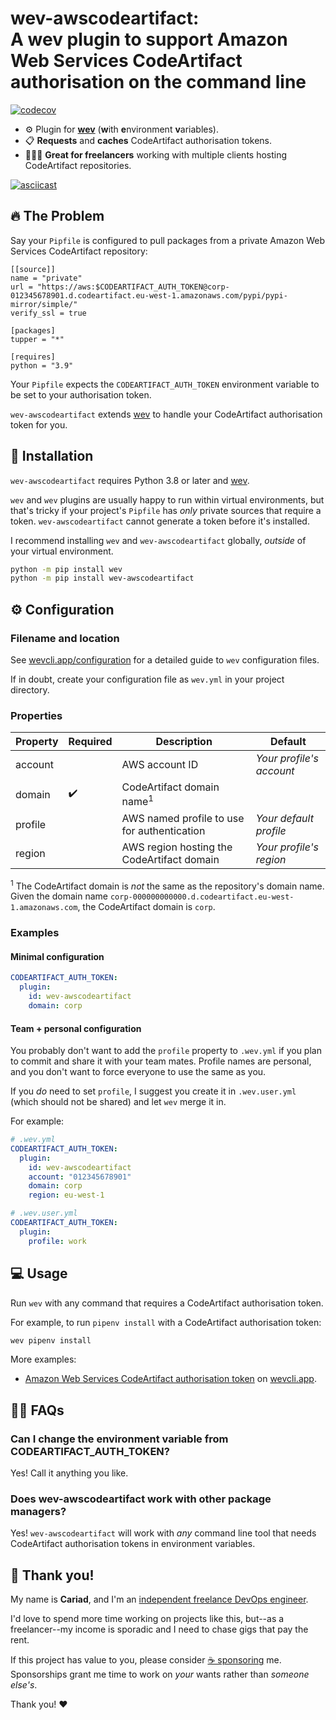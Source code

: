 # wev-awscodeartifact:<br />A wev plugin to support Amazon Web Services CodeArtifact authorisation on the command line

[![codecov](https://codecov.io/gh/cariad/wev-awscodeartifact/branch/main/graph/badge.svg?token=D48XKZJXJ7)](https://codecov.io/gh/cariad/wev-awscodeartifact)

- ⚙️ Plugin for **[wev](https://github.com/cariad/wev)** (**w**ith **e**nvironment **v**ariables).
- 📋 **Requests** and **caches** CodeArtifact authorisation tokens.
- 👩🏼‍💻 **Great for freelancers** working with multiple clients hosting CodeArtifact repositories.

[![asciicast](https://asciinema.org/a/386503.svg)](https://asciinema.org/a/386503)

## 🔥 The Problem

Say your `Pipfile` is configured to pull packages from a private Amazon Web Services CodeArtifact repository:

```text
[[source]]
name = "private"
url = "https://aws:$CODEARTIFACT_AUTH_TOKEN@corp-012345678901.d.codeartifact.eu-west-1.amazonaws.com/pypi/pypi-mirror/simple/"
verify_ssl = true

[packages]
tupper = "*"

[requires]
python = "3.9"
```

Your `Pipfile` expects the `CODEARTIFACT_AUTH_TOKEN` environment variable to be set to your authorisation token.

`wev-awscodeartifact` extends [wev](https://github.com/cariad/wev) to handle your CodeArtifact authorisation token for you.

## 🎁 Installation

`wev-awscodeartifact` requires Python 3.8 or later and [wev](https://github.com/cariad/wev).

`wev` and `wev` plugins are usually happy to run within virtual environments, but that's tricky if your project's `Pipfile` has _only_ private sources that require a token. `wev-awscodeartifact` cannot generate a token before it's installed.

I recommend installing `wev` and `wev-awscodeartifact` globally, _outside_ of your virtual environment.

```bash
python -m pip install wev
python -m pip install wev-awscodeartifact
```

## ⚙️ Configuration

### Filename and location

See [wevcli.app/configuration](https://wevcli.app/configuration) for a detailed guide to `wev` configuration files.

If in doubt, create your configuration file as `wev.yml` in your project directory.

### Properties

| Property | Required | Description                                 | Default                  |
|----------|----------|---------------------------------------------|--------------------------|
| account  |          | AWS account ID                              | _Your profile's account_ |
| domain   | ✔️        | CodeArtifact domain name<sup>1</sup>        |                          |
| profile  |          | AWS named profile to use for authentication | _Your default profile_   |
| region   |          | AWS region hosting the CodeArtifact domain  | _Your profile's region_  |

<sup>1</sup> The CodeArtifact domain is _not_ the same as the repository's domain name. Given the domain name `corp-000000000000.d.codeartifact.eu-west-1.amazonaws.com`, the CodeArtifact domain is `corp`.

### Examples

#### Minimal configuration

```yaml
CODEARTIFACT_AUTH_TOKEN:
  plugin:
    id: wev-awscodeartifact
    domain: corp
```

#### Team + personal configuration

You probably don't want to add the `profile` property to `.wev.yml` if you plan to commit and share it with your team mates. Profile names are personal, and you don't want to force everyone to use the same as you.

If you _do_ need to set `profile`, I suggest you create it in `.wev.user.yml` (which should not be shared) and let `wev` merge it in.

For example:

```yaml
# .wev.yml
CODEARTIFACT_AUTH_TOKEN:
  plugin:
    id: wev-awscodeartifact
    account: "012345678901"
    domain: corp
    region: eu-west-1
```

```yaml
# .wev.user.yml
CODEARTIFACT_AUTH_TOKEN:
  plugin:
    profile: work
```

## 💻 Usage

Run `wev` with any command that requires a CodeArtifact authorisation token.

For example, to run `pipenv install` with a CodeArtifact authorisation token:

```bash
wev pipenv install
```

More examples:

- [Amazon Web Services CodeArtifact authorisation token](https://wevcli.app/examples/aws-codeartifact/) on [wevcli.app](https://wevcli.app).

## 🙋‍♀️ FAQs

### Can I change the environment variable from CODEARTIFACT_AUTH_TOKEN?

Yes! Call it anything you like.

### Does wev-awscodeartifact work with other package managers?

Yes! `wev-awscodeartifact` will work with _any_ command line tool that needs CodeArtifact authorisation tokens in environment variables.

## 🎉 Thank you!

My name is **Cariad**, and I'm an [independent freelance DevOps engineer](https://cariad.me).

I'd love to spend more time working on projects like this, but--as a freelancer--my income is sporadic and I need to chase gigs that pay the rent.

If this project has value to you, please consider [☕️ sponsoring](https://github.com/sponsors/cariad) me. Sponsorships grant me time to work on _your_ wants rather than _someone else's_.

Thank you! ❤️
